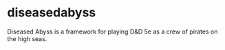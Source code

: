 # diseasedabyss
Diseased Abyss is a framework for playing D&amp;D 5e as a crew of pirates on the high seas.

